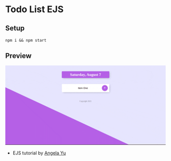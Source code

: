 # Todo List EJS

## Setup

```
npm i && npm start
```

## Preview

![](preview.gif)

* EJS tutorial by [Angela Yu](https://www.udemy.com/user/4b4368a3-b5c8-4529-aa65-2056ec31f37e/)